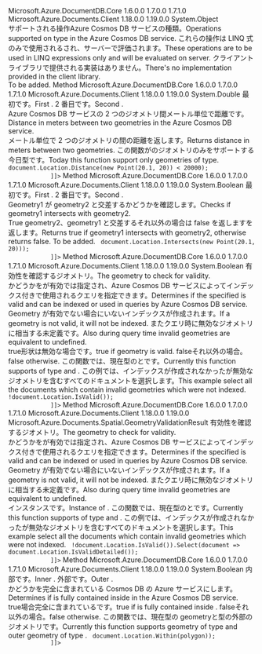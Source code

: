 <Type Name="GeometryOperationExtensions" FullName="Microsoft.Azure.Documents.Spatial.GeometryOperationExtensions">
  <TypeSignature Language="C#" Value="public static class GeometryOperationExtensions" />
  <TypeSignature Language="ILAsm" Value=".class public auto ansi abstract sealed beforefieldinit GeometryOperationExtensions extends System.Object" />
  <TypeSignature Language="DocId" Value="T:Microsoft.Azure.Documents.Spatial.GeometryOperationExtensions" />
  <TypeSignature Language="VB.NET" Value="Public Module GeometryOperationExtensions" />
  <TypeSignature Language="F#" Value="type GeometryOperationExtensions = class" />
  <AssemblyInfo>
    <AssemblyName>Microsoft.Azure.DocumentDB.Core</AssemblyName>
    <AssemblyVersion>1.6.0.0</AssemblyVersion>
    <AssemblyVersion>1.7.0.0</AssemblyVersion>
    <AssemblyVersion>1.7.1.0</AssemblyVersion>
  </AssemblyInfo>
  <AssemblyInfo>
    <AssemblyName>Microsoft.Azure.Documents.Client</AssemblyName>
    <AssemblyVersion>1.18.0.0</AssemblyVersion>
    <AssemblyVersion>1.19.0.0</AssemblyVersion>
  </AssemblyInfo>
  <Base>
    <BaseTypeName>System.Object</BaseTypeName>
  </Base>
  <Interfaces />
  <Docs>
    <summary>
            <span data-ttu-id="a6db4-101">サポートされる操作<see cref="T:Microsoft.Azure.Documents.Spatial.Geometry" />Azure Cosmos DB サービスの種類。</span><span class="sxs-lookup"><span data-stu-id="a6db4-101">Operations supported on <see cref="T:Microsoft.Azure.Documents.Spatial.Geometry" /> type in the Azure Cosmos DB service.</span></span> <span data-ttu-id="a6db4-102">これらの操作は LINQ 式のみで使用されるされ、サーバーで評価されます。</span><span class="sxs-lookup"><span data-stu-id="a6db4-102">These operations are to be used in LINQ expressions only and will be evaluated on server.</span></span> <span data-ttu-id="a6db4-103">クライアント ライブラリで提供される実装はありません。</span><span class="sxs-lookup"><span data-stu-id="a6db4-103">There's no implementation provided in the client library.</span></span>
            </summary>
    <remarks>To be added.</remarks>
  </Docs>
  <Members>
    <Member MemberName="Distance">
      <MemberSignature Language="C#" Value="public static double Distance (this Microsoft.Azure.Documents.Spatial.Geometry from, Microsoft.Azure.Documents.Spatial.Geometry to);" />
      <MemberSignature Language="ILAsm" Value=".method public static hidebysig float64 Distance(class Microsoft.Azure.Documents.Spatial.Geometry from, class Microsoft.Azure.Documents.Spatial.Geometry to) cil managed" />
      <MemberSignature Language="DocId" Value="M:Microsoft.Azure.Documents.Spatial.GeometryOperationExtensions.Distance(Microsoft.Azure.Documents.Spatial.Geometry,Microsoft.Azure.Documents.Spatial.Geometry)" />
      <MemberSignature Language="VB.NET" Value="&lt;Extension()&gt;&#xA;Public Function Distance (from As Geometry, to As Geometry) As Double" />
      <MemberSignature Language="F#" Value="static member Distance : Microsoft.Azure.Documents.Spatial.Geometry * Microsoft.Azure.Documents.Spatial.Geometry -&gt; double" Usage="Microsoft.Azure.Documents.Spatial.GeometryOperationExtensions.Distance (from, to)" />
      <MemberType>Method</MemberType>
      <AssemblyInfo>
        <AssemblyName>Microsoft.Azure.DocumentDB.Core</AssemblyName>
        <AssemblyVersion>1.6.0.0</AssemblyVersion>
        <AssemblyVersion>1.7.0.0</AssemblyVersion>
        <AssemblyVersion>1.7.1.0</AssemblyVersion>
      </AssemblyInfo>
      <AssemblyInfo>
        <AssemblyName>Microsoft.Azure.Documents.Client</AssemblyName>
        <AssemblyVersion>1.18.0.0</AssemblyVersion>
        <AssemblyVersion>1.19.0.0</AssemblyVersion>
      </AssemblyInfo>
      <ReturnValue>
        <ReturnType>System.Double</ReturnType>
      </ReturnValue>
      <Parameters>
        <Parameter Name="from" Type="Microsoft.Azure.Documents.Spatial.Geometry" RefType="this" />
        <Parameter Name="to" Type="Microsoft.Azure.Documents.Spatial.Geometry" />
      </Parameters>
      <Docs>
        <param name="from"><span data-ttu-id="a6db4-104">最初<see cref="T:Microsoft.Azure.Documents.Spatial.Geometry" />です。</span><span class="sxs-lookup"><span data-stu-id="a6db4-104">First <see cref="T:Microsoft.Azure.Documents.Spatial.Geometry" />.</span></span></param>
        <param name="to"><span data-ttu-id="a6db4-105">2 番目<see cref="T:Microsoft.Azure.Documents.Spatial.Geometry" />です。</span><span class="sxs-lookup"><span data-stu-id="a6db4-105">Second <see cref="T:Microsoft.Azure.Documents.Spatial.Geometry" />.</span></span></param>
        <summary>
            <span data-ttu-id="a6db4-106">Azure Cosmos DB サービスの 2 つのジオメトリ間メートル単位で距離です。</span><span class="sxs-lookup"><span data-stu-id="a6db4-106">Distance in meters between two geometries in the Azure Cosmos DB service.</span></span>
            </summary>
        <returns><span data-ttu-id="a6db4-107">メートル単位で 2 つのジオメトリの間の距離を返します。</span><span class="sxs-lookup"><span data-stu-id="a6db4-107">Returns distance in meters between two geometries.</span></span></returns>
        <remarks>
            <span data-ttu-id="a6db4-108">この関数がのジオメトリのみをサポートする今日<see cref="F:Microsoft.Azure.Documents.Spatial.GeometryType.Point" />型です。</span><span class="sxs-lookup"><span data-stu-id="a6db4-108">Today this function support only geometries of <see cref="F:Microsoft.Azure.Documents.Spatial.GeometryType.Point" /> type.</span></span>
            </remarks>
        <example>
          <code><![CDATA[
            var distanceQuery = documents.Where(document => document.Location.Distance(new Point(20.1, 20)) < 20000);
            ]]></code>
        </example>
      </Docs>
    </Member>
    <Member MemberName="Intersects">
      <MemberSignature Language="C#" Value="public static bool Intersects (this Microsoft.Azure.Documents.Spatial.Geometry geometry1, Microsoft.Azure.Documents.Spatial.Geometry geometry2);" />
      <MemberSignature Language="ILAsm" Value=".method public static hidebysig bool Intersects(class Microsoft.Azure.Documents.Spatial.Geometry geometry1, class Microsoft.Azure.Documents.Spatial.Geometry geometry2) cil managed" />
      <MemberSignature Language="DocId" Value="M:Microsoft.Azure.Documents.Spatial.GeometryOperationExtensions.Intersects(Microsoft.Azure.Documents.Spatial.Geometry,Microsoft.Azure.Documents.Spatial.Geometry)" />
      <MemberSignature Language="VB.NET" Value="&lt;Extension()&gt;&#xA;Public Function Intersects (geometry1 As Geometry, geometry2 As Geometry) As Boolean" />
      <MemberSignature Language="F#" Value="static member Intersects : Microsoft.Azure.Documents.Spatial.Geometry * Microsoft.Azure.Documents.Spatial.Geometry -&gt; bool" Usage="Microsoft.Azure.Documents.Spatial.GeometryOperationExtensions.Intersects (geometry1, geometry2)" />
      <MemberType>Method</MemberType>
      <AssemblyInfo>
        <AssemblyName>Microsoft.Azure.DocumentDB.Core</AssemblyName>
        <AssemblyVersion>1.6.0.0</AssemblyVersion>
        <AssemblyVersion>1.7.0.0</AssemblyVersion>
        <AssemblyVersion>1.7.1.0</AssemblyVersion>
      </AssemblyInfo>
      <AssemblyInfo>
        <AssemblyName>Microsoft.Azure.Documents.Client</AssemblyName>
        <AssemblyVersion>1.18.0.0</AssemblyVersion>
        <AssemblyVersion>1.19.0.0</AssemblyVersion>
      </AssemblyInfo>
      <ReturnValue>
        <ReturnType>System.Boolean</ReturnType>
      </ReturnValue>
      <Parameters>
        <Parameter Name="geometry1" Type="Microsoft.Azure.Documents.Spatial.Geometry" RefType="this" />
        <Parameter Name="geometry2" Type="Microsoft.Azure.Documents.Spatial.Geometry" />
      </Parameters>
      <Docs>
        <param name="geometry1"><span data-ttu-id="a6db4-109">最初<see cref="T:Microsoft.Azure.Documents.Spatial.Geometry" />です。</span><span class="sxs-lookup"><span data-stu-id="a6db4-109">First <see cref="T:Microsoft.Azure.Documents.Spatial.Geometry" />.</span></span></param>
        <param name="geometry2"><span data-ttu-id="a6db4-110">2 番目<see cref="T:Microsoft.Azure.Documents.Spatial.Geometry" />です。</span><span class="sxs-lookup"><span data-stu-id="a6db4-110">Second <see cref="T:Microsoft.Azure.Documents.Spatial.Geometry" />.</span></span></param>
        <summary>
            <span data-ttu-id="a6db4-111">Geometry1 が geometry2 と交差するかどうかを確認します。</span><span class="sxs-lookup"><span data-stu-id="a6db4-111">Checks if geometry1 intersects with geometry2.</span></span>
            </summary>
        <returns><span data-ttu-id="a6db4-112">True geometry2、geometry1 と交差するそれ以外の場合は false を返しますを返します。</span><span class="sxs-lookup"><span data-stu-id="a6db4-112">Returns true if geometry1 intersects with geometry2, otherwise returns false.</span></span></returns>
        <remarks>To be added.</remarks>
        <example>
          <code><![CDATA[
            var distanceQuery = documents.Where(document => document.Location.Intersects(new Point(20.1, 20)));
            ]]></code>
        </example>
      </Docs>
    </Member>
    <Member MemberName="IsValid">
      <MemberSignature Language="C#" Value="public static bool IsValid (this Microsoft.Azure.Documents.Spatial.Geometry geometry);" />
      <MemberSignature Language="ILAsm" Value=".method public static hidebysig bool IsValid(class Microsoft.Azure.Documents.Spatial.Geometry geometry) cil managed" />
      <MemberSignature Language="DocId" Value="M:Microsoft.Azure.Documents.Spatial.GeometryOperationExtensions.IsValid(Microsoft.Azure.Documents.Spatial.Geometry)" />
      <MemberSignature Language="F#" Value="static member IsValid : Microsoft.Azure.Documents.Spatial.Geometry -&gt; bool" Usage="Microsoft.Azure.Documents.Spatial.GeometryOperationExtensions.IsValid geometry" />
      <MemberType>Method</MemberType>
      <AssemblyInfo>
        <AssemblyName>Microsoft.Azure.DocumentDB.Core</AssemblyName>
        <AssemblyVersion>1.6.0.0</AssemblyVersion>
        <AssemblyVersion>1.7.0.0</AssemblyVersion>
        <AssemblyVersion>1.7.1.0</AssemblyVersion>
      </AssemblyInfo>
      <AssemblyInfo>
        <AssemblyName>Microsoft.Azure.Documents.Client</AssemblyName>
        <AssemblyVersion>1.18.0.0</AssemblyVersion>
        <AssemblyVersion>1.19.0.0</AssemblyVersion>
      </AssemblyInfo>
      <ReturnValue>
        <ReturnType>System.Boolean</ReturnType>
      </ReturnValue>
      <Parameters>
        <Parameter Name="geometry" Type="Microsoft.Azure.Documents.Spatial.Geometry" RefType="this" />
      </Parameters>
      <Docs>
        <param name="geometry"><span data-ttu-id="a6db4-113">有効性を確認するジオメトリ。</span><span class="sxs-lookup"><span data-stu-id="a6db4-113">The geometry to check for validity.</span></span></param>
        <summary>
          <para>
            <span data-ttu-id="a6db4-114">かどうかを<paramref name="geometry" />が有効では指定され、Azure Cosmos DB サービスによってインデックス付きで使用されるクエリを指定できます。</span><span class="sxs-lookup"><span data-stu-id="a6db4-114">Determines if the <paramref name="geometry" /> specified is valid and can be indexed or used in queries by Azure Cosmos DB service.</span></span>
            </para>
          <para>
            <span data-ttu-id="a6db4-115">Geometry が有効でない場合にいないインデックスが作成されます。</span><span class="sxs-lookup"><span data-stu-id="a6db4-115">If a geometry is not valid, it will not be indexed.</span></span> <span data-ttu-id="a6db4-116">またクエリ時に無効なジオメトリに相当する<c>未定義</c>です。</span><span class="sxs-lookup"><span data-stu-id="a6db4-116">Also during query time invalid geometries are equivalent to <c>undefined</c>.</span></span>
            </para>
        </summary>
        <returns>
          <span data-ttu-id="a6db4-117"><c>true</c>形状は無効な場合です。</span><span class="sxs-lookup"><span data-stu-id="a6db4-117"><c>true</c> if geometry is valid.</span></span> <span data-ttu-id="a6db4-118"><c>false</c>それ以外の場合。</span><span class="sxs-lookup"><span data-stu-id="a6db4-118"><c>false</c> otherwise.</span></span></returns>
        <remarks>
            <span data-ttu-id="a6db4-119">この関数では、現在<paramref name="geometry" />型の<see cref="F:Microsoft.Azure.Documents.Spatial.GeometryType.Point" />と<see cref="F:Microsoft.Azure.Documents.Spatial.GeometryType.Polygon" />です。</span><span class="sxs-lookup"><span data-stu-id="a6db4-119">Currently this function supports <paramref name="geometry" /> of type <see cref="F:Microsoft.Azure.Documents.Spatial.GeometryType.Point" /> and <see cref="F:Microsoft.Azure.Documents.Spatial.GeometryType.Polygon" />.</span></span>
            </remarks>
        <example>
          <para>
            <span data-ttu-id="a6db4-120">この例では、インデックスが作成されなかったが無効なジオメトリを含むすべてのドキュメントを選択します。</span><span class="sxs-lookup"><span data-stu-id="a6db4-120">This example select all the documents which contain invalid geometries which were not indexed.</span></span>
            </para>
          <code><![CDATA[
            var invalidDocuments = documents.Where(document => !document.Location.IsValid());
            ]]></code>
        </example>
      </Docs>
    </Member>
    <Member MemberName="IsValidDetailed">
      <MemberSignature Language="C#" Value="public static Microsoft.Azure.Documents.Spatial.GeometryValidationResult IsValidDetailed (this Microsoft.Azure.Documents.Spatial.Geometry geometry);" />
      <MemberSignature Language="ILAsm" Value=".method public static hidebysig class Microsoft.Azure.Documents.Spatial.GeometryValidationResult IsValidDetailed(class Microsoft.Azure.Documents.Spatial.Geometry geometry) cil managed" />
      <MemberSignature Language="DocId" Value="M:Microsoft.Azure.Documents.Spatial.GeometryOperationExtensions.IsValidDetailed(Microsoft.Azure.Documents.Spatial.Geometry)" />
      <MemberSignature Language="F#" Value="static member IsValidDetailed : Microsoft.Azure.Documents.Spatial.Geometry -&gt; Microsoft.Azure.Documents.Spatial.GeometryValidationResult" Usage="Microsoft.Azure.Documents.Spatial.GeometryOperationExtensions.IsValidDetailed geometry" />
      <MemberType>Method</MemberType>
      <AssemblyInfo>
        <AssemblyName>Microsoft.Azure.DocumentDB.Core</AssemblyName>
        <AssemblyVersion>1.6.0.0</AssemblyVersion>
        <AssemblyVersion>1.7.0.0</AssemblyVersion>
        <AssemblyVersion>1.7.1.0</AssemblyVersion>
      </AssemblyInfo>
      <AssemblyInfo>
        <AssemblyName>Microsoft.Azure.Documents.Client</AssemblyName>
        <AssemblyVersion>1.18.0.0</AssemblyVersion>
        <AssemblyVersion>1.19.0.0</AssemblyVersion>
      </AssemblyInfo>
      <ReturnValue>
        <ReturnType>Microsoft.Azure.Documents.Spatial.GeometryValidationResult</ReturnType>
      </ReturnValue>
      <Parameters>
        <Parameter Name="geometry" Type="Microsoft.Azure.Documents.Spatial.Geometry" RefType="this" />
      </Parameters>
      <Docs>
        <param name="geometry"><span data-ttu-id="a6db4-121">有効性を確認するジオメトリ。</span><span class="sxs-lookup"><span data-stu-id="a6db4-121">The geometry to check for validity.</span></span></param>
        <summary>
          <para>
            <span data-ttu-id="a6db4-122">かどうかを<paramref name="geometry" />が有効では指定され、Azure Cosmos DB サービスによってインデックス付きで使用されるクエリを指定できます。</span><span class="sxs-lookup"><span data-stu-id="a6db4-122">Determines if the <paramref name="geometry" /> specified is valid and can be indexed or used in queries by Azure Cosmos DB service.</span></span>
            </para>
          <para>
            <span data-ttu-id="a6db4-123">Geometry が有効でない場合にいないインデックスが作成されます。</span><span class="sxs-lookup"><span data-stu-id="a6db4-123">If a geometry is not valid, it will not be indexed.</span></span> <span data-ttu-id="a6db4-124">またクエリ時に無効なジオメトリに相当する<c>未定義</c>です。</span><span class="sxs-lookup"><span data-stu-id="a6db4-124">Also during query time invalid geometries are equivalent to <c>undefined</c>.</span></span>
            </para>
        </summary>
        <returns><span data-ttu-id="a6db4-125">インスタンス<see cref="T:Microsoft.Azure.Documents.Spatial.GeometryValidationResult" />です。</span><span class="sxs-lookup"><span data-stu-id="a6db4-125">Instance of <see cref="T:Microsoft.Azure.Documents.Spatial.GeometryValidationResult" />.</span></span></returns>
        <remarks>
            <span data-ttu-id="a6db4-126">この関数では、現在<paramref name="geometry" />型の<see cref="F:Microsoft.Azure.Documents.Spatial.GeometryType.Point" />と<see cref="F:Microsoft.Azure.Documents.Spatial.GeometryType.Polygon" />です。</span><span class="sxs-lookup"><span data-stu-id="a6db4-126">Currently this function supports <paramref name="geometry" /> of type <see cref="F:Microsoft.Azure.Documents.Spatial.GeometryType.Point" /> and <see cref="F:Microsoft.Azure.Documents.Spatial.GeometryType.Polygon" />.</span></span>
            </remarks>
        <example>
          <para>
            <span data-ttu-id="a6db4-127">この例では、インデックスが作成されなかったが無効なジオメトリを含むすべてのドキュメントを選択します。</span><span class="sxs-lookup"><span data-stu-id="a6db4-127">This example select all the documents which contain invalid geometries which were not indexed.</span></span>
            </para>
          <code><![CDATA[
            var invalidReason = documents.Where(document => !document.Location.IsValid()).Select(document => document.Location.IsValidDetailed());
            ]]></code>
        </example>
      </Docs>
    </Member>
    <Member MemberName="Within">
      <MemberSignature Language="C#" Value="public static bool Within (this Microsoft.Azure.Documents.Spatial.Geometry inner, Microsoft.Azure.Documents.Spatial.Geometry outer);" />
      <MemberSignature Language="ILAsm" Value=".method public static hidebysig bool Within(class Microsoft.Azure.Documents.Spatial.Geometry inner, class Microsoft.Azure.Documents.Spatial.Geometry outer) cil managed" />
      <MemberSignature Language="DocId" Value="M:Microsoft.Azure.Documents.Spatial.GeometryOperationExtensions.Within(Microsoft.Azure.Documents.Spatial.Geometry,Microsoft.Azure.Documents.Spatial.Geometry)" />
      <MemberSignature Language="VB.NET" Value="&lt;Extension()&gt;&#xA;Public Function Within (inner As Geometry, outer As Geometry) As Boolean" />
      <MemberSignature Language="F#" Value="static member Within : Microsoft.Azure.Documents.Spatial.Geometry * Microsoft.Azure.Documents.Spatial.Geometry -&gt; bool" Usage="Microsoft.Azure.Documents.Spatial.GeometryOperationExtensions.Within (inner, outer)" />
      <MemberType>Method</MemberType>
      <AssemblyInfo>
        <AssemblyName>Microsoft.Azure.DocumentDB.Core</AssemblyName>
        <AssemblyVersion>1.6.0.0</AssemblyVersion>
        <AssemblyVersion>1.7.0.0</AssemblyVersion>
        <AssemblyVersion>1.7.1.0</AssemblyVersion>
      </AssemblyInfo>
      <AssemblyInfo>
        <AssemblyName>Microsoft.Azure.Documents.Client</AssemblyName>
        <AssemblyVersion>1.18.0.0</AssemblyVersion>
        <AssemblyVersion>1.19.0.0</AssemblyVersion>
      </AssemblyInfo>
      <ReturnValue>
        <ReturnType>System.Boolean</ReturnType>
      </ReturnValue>
      <Parameters>
        <Parameter Name="inner" Type="Microsoft.Azure.Documents.Spatial.Geometry" RefType="this" />
        <Parameter Name="outer" Type="Microsoft.Azure.Documents.Spatial.Geometry" />
      </Parameters>
      <Docs>
        <param name="inner"><span data-ttu-id="a6db4-128">内部<see cref="T:Microsoft.Azure.Documents.Spatial.Geometry" />です。</span><span class="sxs-lookup"><span data-stu-id="a6db4-128">Inner <see cref="T:Microsoft.Azure.Documents.Spatial.Geometry" />.</span></span></param>
        <param name="outer"><span data-ttu-id="a6db4-129">外部<see cref="T:Microsoft.Azure.Documents.Spatial.Geometry" />です。</span><span class="sxs-lookup"><span data-stu-id="a6db4-129">Outer <see cref="T:Microsoft.Azure.Documents.Spatial.Geometry" />.</span></span></param>
        <summary>
            <span data-ttu-id="a6db4-130">かどうかを<paramref name="inner" /><see cref="T:Microsoft.Azure.Documents.Spatial.Geometry" />完全に含まれている<paramref name="outer" /> <see cref="T:Microsoft.Azure.Documents.Spatial.Geometry" /> Cosmos DB の Azure サービスにします。</span><span class="sxs-lookup"><span data-stu-id="a6db4-130">Determines if <paramref name="inner" /><see cref="T:Microsoft.Azure.Documents.Spatial.Geometry" /> is fully contained inside <paramref name="outer" /><see cref="T:Microsoft.Azure.Documents.Spatial.Geometry" /> in the Azure Cosmos DB service.</span></span>
            </summary>
        <returns>
          <span data-ttu-id="a6db4-131"><c>true</c>場合<paramref name="inner" /><see cref="T:Microsoft.Azure.Documents.Spatial.Geometry" />完全に含まれている<paramref name="outer" /><see cref="T:Microsoft.Azure.Documents.Spatial.Geometry" />です。</span><span class="sxs-lookup"><span data-stu-id="a6db4-131"><c>true</c> if <paramref name="inner" /><see cref="T:Microsoft.Azure.Documents.Spatial.Geometry" /> is fully contained inside <paramref name="outer" /><see cref="T:Microsoft.Azure.Documents.Spatial.Geometry" />.</span></span>
            <span data-ttu-id="a6db4-132"><c>false</c>それ以外の場合。</span><span class="sxs-lookup"><span data-stu-id="a6db4-132"><c>false</c> otherwise.</span></span>
            </returns>
        <remarks>
            <span data-ttu-id="a6db4-133">この関数では、現在<paramref name="inner" />型の geometry<see cref="F:Microsoft.Azure.Documents.Spatial.GeometryType.Point" />と型の外部のジオメトリ<see cref="F:Microsoft.Azure.Documents.Spatial.GeometryType.Polygon" />です。</span><span class="sxs-lookup"><span data-stu-id="a6db4-133">Currently this function supports <paramref name="inner" /> geometry of type <see cref="F:Microsoft.Azure.Documents.Spatial.GeometryType.Point" /> and outer geometry of type <see cref="F:Microsoft.Azure.Documents.Spatial.GeometryType.Polygon" />.</span></span>
            </remarks>
        <example>
          <code><![CDATA[
            Polygon polygon = new Polygon(
                   new[]
                   {
                        new Position(10, 10),
                        new Position(30, 10),
                        new Position(30, 30),
                        new Position(10, 30),
                        new Position(10, 10)
                   });
            var withinQuery = documents.Where(document => document.Location.Within(polygon));
            ]]></code>
        </example>
      </Docs>
    </Member>
  </Members>
</Type>